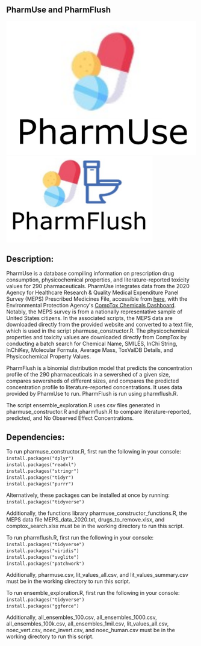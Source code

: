 ## PharmUse and PharmFlush
![PharmUse](pharmuse.png)
![PharmFlush](pharmflush.png)

## Description:
PharmUse is a database compiling information on prescription drug consumption, physicochemical properties,
and literature-reported toxicity values for 290 pharmaceuticals. PharmUse integrates data from the 2020
Agency for Healthcare Research & Quality Medical Expenditure Panel Survey (MEPS) Prescribed Medicines File,
accessible from [here](https://meps.ahrq.gov/mepsweb/data_stats/download_data_files_detail.jsp?cboPufNumber=HC-220A),
with the Environmental Protection Agency's [CompTox Chemicals Dashboard](https://comptox.epa.gov/dashboard/). Notably,
the MEPS survey is from a nationally representative sample of United States citizens. In the associated scripts, the MEPS
data are downloaded directly from the provided website and converted to a text file, which is used in the script pharmuse_constructor.R.
The physicochemical properties and toxicity values are downloaded directly from CompTox by conducting a batch search for Chemical Name, SMILES,
InChi String, InChiKey, Molecular Formula, Average Mass, ToxValDB Details, and Physicochemical Property Values. 

PharmFlush is a binomial distribution model that predicts the concentration profile of the 290 pharmaceuticals in a sewershed of a given size, compares
sewersheds of different sizes, and compares the predicted concentration profile to literature-reported concentrations. It uses data provided by
PharmUse to run. PharmFlush is run using pharmflush.R.

The script ensemble_exploration.R uses csv files generated in pharmuse_constructor.R and pharmflush.R to compare literature-reported, predicted, and 
No Observed Effect Concentrations.

## Dependencies:
To run pharmuse_constructor.R, first run the following in your console:  
`install.packages("dplyr")`  
`install.packages("readxl")`    
`install.packages("stringr")`    
`install.packages("tidyr")`  
`install.packages("purrr")`

Alternatively, these packages can be installed at once by running:  
`install.packages("tidyverse")`

Additionally, the functions library pharmuse_constructor_functions.R, the MEPS data file MEPS_data_2020.txt, drugs_to_remove.xlsx, and comptox_search.xlsx
must be in the working directory to run this script.

To run pharmflush.R, first run the following in your console:  
`install.packages("tidyverse")`  
`install.packages("viridis")`  
`install.packages("svglite")`  
`install.packages("patchwork")`  

Additionally, pharmuse.csv, lit_values_all.csv, and lit_values_summary.csv must be in the working directory to run this script.

To run ensemble_exploration.R, first run the following in your console:
`install.packages("tidyverse")`  
`install.packages("ggforce")`  

Additionally, all_ensembles_100.csv, all_ensembles_1000.csv, all_ensembles_100k.csv, all_ensembles_1mil.csv, lit_values_all.csv, noec_vert.csv, noec_invert.csv,
and noec_human.csv must be in the working directory to run this script.
